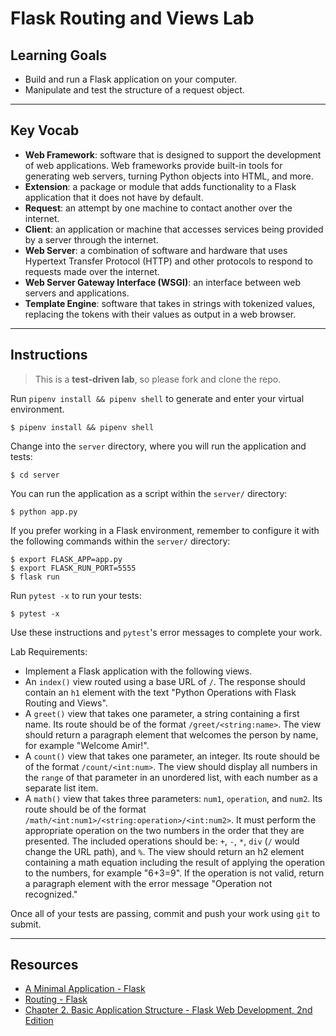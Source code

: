 # Flask Routing and Views Lab

## Learning Goals

- Build and run a Flask application on your computer.
- Manipulate and test the structure of a request object.

---

## Key Vocab

- **Web Framework**: software that is designed to support the development of web
  applications. Web frameworks provide built-in tools for generating web
  servers, turning Python objects into HTML, and more.
- **Extension**: a package or module that adds functionality to a Flask
  application that it does not have by default.
- **Request**: an attempt by one machine to contact another over the internet.
- **Client**: an application or machine that accesses services being provided by
  a server through the internet.
- **Web Server**: a combination of software and hardware that uses Hypertext
  Transfer Protocol (HTTP) and other protocols to respond to requests made over
  the internet.
- **Web Server Gateway Interface (WSGI)**: an interface between web servers and
  applications.
- **Template Engine**: software that takes in strings with tokenized values,
  replacing the tokens with their values as output in a web browser.

---

## Instructions

> This is a **test-driven lab**, so please fork and clone the repo.

Run `pipenv install && pipenv shell` to generate and enter your virtual
environment.

```console
$ pipenv install && pipenv shell
```

Change into the `server` directory, where you will run the application and
tests:

```console
$ cd server
```

You can run the application as a script within the `server/` directory:

```console
$ python app.py
```

If you prefer working in a Flask environment, remember to configure it with the
following commands within the `server/` directory:

```console
$ export FLASK_APP=app.py
$ export FLASK_RUN_PORT=5555
$ flask run
```

Run `pytest -x` to run your tests:

```console
$ pytest -x
```

Use these instructions and `pytest`'s error messages to complete your work.

Lab Requirements:

- Implement a Flask application with the following views.
- An `index()` view routed using a base URL of `/`. The response should contain
  an `h1` element with the text "Python Operations with Flask Routing and
  Views".
- A `greet()` view that takes one parameter, a string containing a first name.
  Its route should be of the format `/greet/<string:name>`. The view should
  return a paragraph element that welcomes the person by name, for example
  "Welcome Amir!".
- A `count()` view that takes one parameter, an integer. Its route should be of
  the format `/count/<int:num>`. The view should display all numbers in the
  `range` of that parameter in an unordered list, with each number as a separate
  list item.
- A `math()` view that takes three parameters: `num1`, `operation`, and `num2`.
  Its route should be of the format
  `/math/<int:num1>/<string:operation>/<int:num2>`. It must perform the
  appropriate operation on the two numbers in the order that they are presented.
  The included operations should be: `+`, `-`, `*`, `div` (`/` would change the
  URL path), and `%`. The view should return an h2 element containing a math
  equation including the result of applying the operation to the numbers, for
  example "6+3=9". If the operation is not valid, return a paragraph element
  with the error message "Operation not recognized."

Once all of your tests are passing, commit and push your work using `git` to
submit.

---

## Resources

- [A Minimal Application - Flask](https://flask.palletsprojects.com/en/2.3.x/quickstart/#a-minimal-application)
- [Routing - Flask](https://flask.palletsprojects.com/en/2.3.x/quickstart/#routing)
- [Chapter 2. Basic Application Structure - Flask Web Development, 2nd Edition](https://learning.oreilly.com/library/view/flask-web-development/9781491991725/ch02.html#idm140583868985008)
